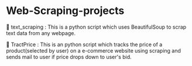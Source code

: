 # Web-Scraping-projects
🔷 text_scraping : This is a python script which uses BeautifulSoup to scrap text data from any webpage.

🔷 TractPrice : This is an python script which tracks the price of a product(selected by user) on a e-commerce website using scraping and sends mail to user if price drops down to    user's bid.
